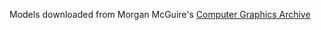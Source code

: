 Models downloaded from Morgan McGuire's [Computer Graphics Archive](https://casual-effects.com/data)